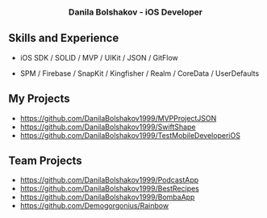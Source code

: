 
<h3 align="center">Danila Bolshakov - iOS Developer</h3>

## Skills and Experience
*  iOS SDK / SOLID / MVP / UIKit / JSON / GitFlow
  
*  SPM / Firebase / SnapKit / Kingfisher / Realm / CoreData / UserDefaults

## My Projects
- https://github.com/DanilaBolshakov1999/MVPProjectJSON
- https://github.com/DanilaBolshakov1999/SwiftShape
- https://github.com/DanilaBolshakov1999/TestMobileDeveloperiOS

## Team Projects
  - https://github.com/DanilaBolshakov1999/PodcastApp
  - https://github.com/DanilaBolshakov1999/BestRecipes
  - https://github.com/DanilaBolshakov1999/BombaApp
  - https://github.com/Demogorgonius/Rainbow
